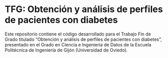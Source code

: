 # TFG: Obtención y análisis de perfiles de pacientes con diabetes
Este repositorio contiene el código desarrollado para el Trabajo Fin de Grado titulado “Obtención y análisis de perfiles de pacientes con diabetes”, presentado en el Grado en Ciencia e Ingeniería de Datos de la Escuela Politécnica de Ingeniería de Gijón (Universidad de Oviedo).
